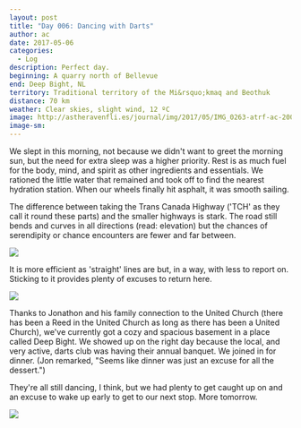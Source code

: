 ```yaml
---
layout: post
title: "Day 006: Dancing with Darts"
author: ac
date: 2017-05-06
categories:
  - Log
description: Perfect day.
beginning: A quarry north of Bellevue
end: Deep Bight, NL
territory: Traditional territory of the Mi&rsquo;kmaq and Beothuk
distance: 70 km
weather: Clear skies, slight wind, 12 ºC
image: http://astheravenfli.es/journal/img/2017/05/IMG_0263-atrf-ac-2000-web.jpg
image-sm:
---
```


We slept in this morning, not because we didn't want to greet the morning sun, but the need for extra sleep was a higher priority. Rest is as much fuel for the body, mind, and spirit as other ingredients and essentials. We rationed the little water that remained and took off to find the nearest hydration station. When our wheels finally hit asphalt, it was smooth sailing. 

The difference between taking the Trans Canada Highway ('TCH' as they call it round these parts) and the smaller highways is stark. The road still bends and curves in all directions (read: elevation) but the chances of serendipity or chance encounters are fewer and far between. 

<img src="http://astheravenfli.es/journal/img/2017/05/IMG_0989-atrf-jcr-2000-web.jpg">

It is more efficient as 'straight' lines are but, in a way, with less to report on. Sticking to it provides plenty of excuses to return here. 

<img src="http://astheravenfli.es/journal/img/2017/05/IMG_0252-atrf-ac-2000-web.jpg">

Thanks to Jonathon and his family connection to the United Church (there has been a Reed in the United Church as long as there has been a United Church), we've currently got a cozy and spacious basement in a place called Deep Bight. We showed up on the right day because the local, and very active, darts club was having their annual banquet. We joined in for dinner. (Jon remarked, "Seems like dinner was just an excuse for all the dessert.")

They're all still dancing, I think, but we had plenty to get caught up on and an excuse to wake up early to get to our next stop. More tomorrow.

<img src="http://astheravenfli.es/journal/img/2017/05/IMG_1002-atrf-jcr-2000-web.jpg">